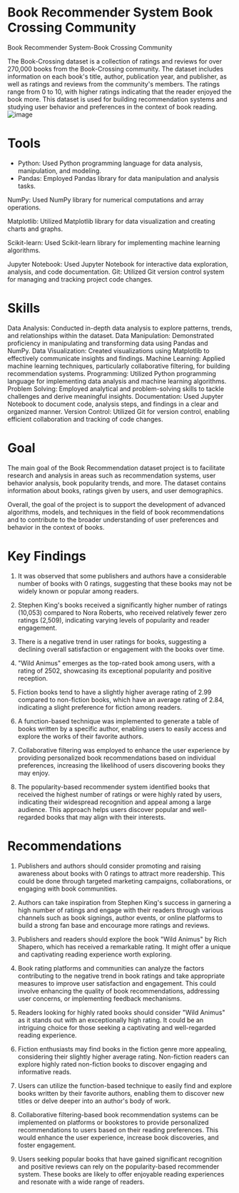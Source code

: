 # Book Recommender System Book Crossing Community
Book Recommender System-Book Crossing Community

The Book-Crossing dataset is a collection of ratings and reviews for over 270,000 books from the Book-Crossing community. The dataset includes information on each book's title, author, publication year, and publisher, as well as ratings and reviews from the community's members. The ratings range from 0 to 10, with higher ratings indicating that the reader enjoyed the book more. This dataset is used for building recommendation systems and studying user behavior and preferences in the context of book reading.
![image](https://github.com/divyapasa/Book-Recommendation-System-Python-Project/assets/54399391/4692d13b-c5d3-491d-aef8-9820ec754453)

# Tools
* Python: Used Python programming language for data analysis, manipulation, and modeling.
* Pandas: Employed Pandas library for data manipulation and analysis tasks.

NumPy: Used NumPy library for numerical computations and array operations.

Matplotlib: Utilized Matplotlib library for data visualization and creating charts and graphs.

Scikit-learn: Used Scikit-learn library for implementing machine learning algorithms.

Jupyter Notebook: Used Jupyter Notebook for interactive data exploration, analysis, and code documentation.
Git: Utilized Git version control system for managing and tracking project code changes.

# Skills
Data Analysis: Conducted in-depth data analysis to explore patterns, trends, and relationships within the dataset.
Data Manipulation: Demonstrated proficiency in manipulating and transforming data using Pandas and NumPy.
Data Visualization: Created visualizations using Matplotlib to effectively communicate insights and findings.
Machine Learning: Applied machine learning techniques, particularly collaborative filtering, for building recommendation systems.
Programming: Utilized Python programming language for implementing data analysis and machine learning algorithms.
Problem Solving: Employed analytical and problem-solving skills to tackle challenges and derive meaningful insights.
Documentation: Used Jupyter Notebook to document code, analysis steps, and findings in a clear and organized manner.
Version Control: Utilized Git for version control, enabling efficient collaboration and tracking of code changes.

# Goal
The main goal of the Book Recommendation dataset project is to facilitate research and analysis in areas such as recommendation systems, user behavior analysis, book popularity trends, and more. The dataset contains information about books, ratings given by users, and user demographics. 

Overall, the goal of the project is to support the development of advanced algorithms, models, and techniques in the field of book recommendations and to contribute to the broader understanding of user preferences and behavior in the context of books.

# Key Findings
1. It was observed that some publishers and authors have a considerable number of books with 0 ratings, suggesting that these books may not be widely known or popular among readers.

2. Stephen King's books received a significantly higher number of ratings (10,053) compared to Nora Roberts, who received relatively fewer zero ratings (2,509), indicating varying levels of popularity and reader engagement.

3. There is a negative trend in user ratings for books, suggesting a declining overall satisfaction or engagement with the books over time.

4. "Wild Animus" emerges as the top-rated book among users, with a rating of 2502, showcasing its exceptional popularity and positive reception.

5. Fiction books tend to have a slightly higher average rating of 2.99 compared to non-fiction books, which have an average rating of 2.84, indicating a slight preference for fiction among readers.

6. A function-based technique was implemented to generate a table of books written by a specific author, enabling users to easily access and explore the works of their favorite authors.

7. Collaborative filtering was employed to enhance the user experience by providing personalized book recommendations based on individual preferences, increasing the likelihood of users discovering books they may enjoy.

8. The popularity-based recommender system identified books that received the highest number of ratings or were highly rated by users, indicating their widespread recognition and appeal among a large audience. This approach helps users discover popular and well-regarded books that may align with their interests.

# Recommendations
1. Publishers and authors should consider promoting and raising awareness about books with 0 ratings to attract more readership. This could be done through targeted marketing campaigns, collaborations, or engaging with book communities.

2. Authors can take inspiration from Stephen King's success in garnering a high number of ratings and engage with their readers through various channels such as book signings, author events, or online platforms to build a strong fan base and encourage more ratings and reviews.

3. Publishers and readers should explore the book "Wild Animus" by Rich Shapero, which has received a remarkable rating. It might offer a unique and captivating reading experience worth exploring.

4. Book rating platforms and communities can analyze the factors contributing to the negative trend in book ratings and take appropriate measures to improve user satisfaction and engagement. This could involve enhancing the quality of book recommendations, addressing user concerns, or implementing feedback mechanisms.

5. Readers looking for highly rated books should consider "Wild Animus" as it stands out with an exceptionally high rating. It could be an intriguing choice for those seeking a captivating and well-regarded reading experience.

6. Fiction enthusiasts may find books in the fiction genre more appealing, considering their slightly higher average rating. Non-fiction readers can explore highly rated non-fiction books to discover engaging and informative reads.

7. Users can utilize the function-based technique to easily find and explore books written by their favorite authors, enabling them to discover new titles or delve deeper into an author's body of work.

8. Collaborative filtering-based book recommendation systems can be implemented on platforms or bookstores to provide personalized recommendations to users based on their reading preferences. This would enhance the user experience, increase book discoveries, and foster engagement.

9. Users seeking popular books that have gained significant recognition and positive reviews can rely on the popularity-based recommender system. These books are likely to offer enjoyable reading experiences and resonate with a wide range of readers.
